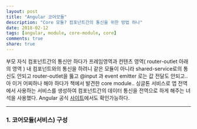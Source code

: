 ```yaml
---
layout: post
title: "Angular 코어모듈"
description: "Core 모듈? 컴포넌트간의 통신을 위한 방법 하나"
date: 2018-02-12
tags: [angular, module, core-module, core]
comments: true
share: true
---
```


부모 자식 컴포넌트간의 통신만 하다가 프레임영역과 컨텐츠 영역( router-outlet 아래의 영역 ) 내 컴포넌트와의 통신을 하려니 같은 모듈이 아니라 shared-service로의 통신도 안되고 router-outlet을 뚫고 @input 과 event emitter 로는 값 전달도 안되고.. 아 이거 어찌하나 해야 하다가 책에서 발견한 core module.. 싱글톤 서비스로 앱 전역에서 사용하는 서비스를 생성하여 컴포넌트간의 데이터 통신을 전역으로 하게 해주는 녀석을 사용했다. Angular 공식 [사이트](https://angular.io/guide/singleton-services/)에서도 확인가능하다.

--- 
### 1. 코어모듈(서비스) 구성